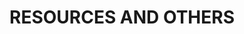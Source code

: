 ---
layout: default
title: RESOURCES AND OTHERS
nav_order: 5
has_children: true
permalink: docs/others
---